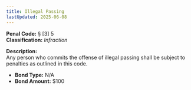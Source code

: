 ```yaml
---
title: Illegal Passing
lastUpdated: 2025-06-08
---
```


**Penal Code:** § [3] 5  
**Classification:** *Infraction*

**Description:**  
Any person who commits the offense of illegal passing shall be subject to penalties as outlined in this code.

- **Bond Type:** N/A  
- **Bond Amount:** $100
